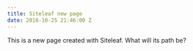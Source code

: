 ```yaml
---
title: Siteleaf new page
date: 2018-10-25 21:46:00 Z
---
```


This is a new page created with Siteleaf. What will its path be?